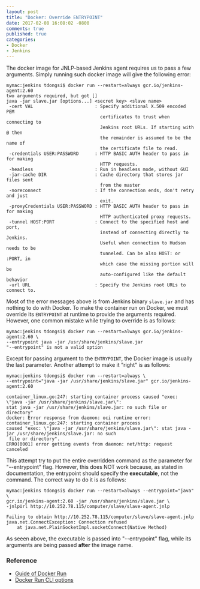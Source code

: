 ```yaml
---
layout: post
title: "Docker: Override ENTRYPOINT"
date: 2017-02-08 16:08:02 -0800
comments: true
published: true
categories: 
- Docker
- Jenkins
---
```


The docker image for JNLP-based Jenkins agent requires us to pass a few arguments.
Simply running such docker image will give the following error:

```
mymac:jenkins tdongsi$ docker run --restart=always gcr.io/jenkins-agent:2.60
two arguments required, but got []
java -jar slave.jar [options...] <secret key> <slave name>
 -cert VAL                       : Specify additional X.509 encoded PEM
                                   certificates to trust when connecting to
                                   Jenkins root URLs. If starting with @ then
                                   the remainder is assumed to be the name of
                                   the certificate file to read.
 -credentials USER:PASSWORD      : HTTP BASIC AUTH header to pass in for making
                                   HTTP requests.
 -headless                       : Run in headless mode, without GUI
 -jar-cache DIR                  : Cache directory that stores jar files sent
                                   from the master
 -noreconnect                    : If the connection ends, don't retry and just
                                   exit.
 -proxyCredentials USER:PASSWORD : HTTP BASIC AUTH header to pass in for making
                                   HTTP authenticated proxy requests.
 -tunnel HOST:PORT               : Connect to the specified host and port,
                                   instead of connecting directly to Jenkins.
                                   Useful when connection to Hudson needs to be
                                   tunneled. Can be also HOST: or :PORT, in
                                   which case the missing portion will be
                                   auto-configured like the default behavior
 -url URL                        : Specify the Jenkins root URLs to connect to.
```

Most of the error messages above is from Jenkins binary `slave.jar` and has nothing to do with Docker.
To make the container run on Docker, we must override its `ENTRYPOINT` at runtime to provide the arguments required.
However, one common mistake while trying to override is as follows:

``` plain Standard mistake
mymac:jenkins tdongsi$ docker run --restart=always gcr.io/jenkins-agent:2.60 \
--entrypoint java -jar /usr/share/jenkins/slave.jar
"--entrypoint" is not a valid option
```

Except for passing argument to the `ENTRYPOINT`, the Docker image is usually the last parameter. 
Another attempt to make it "right" is as follows:

``` plain Another attempt, still not working
mymac:jenkins tdongsi$ docker run --restart=always \
--entrypoint="java -jar /usr/share/jenkins/slave.jar" gcr.io/jenkins-agent:2.60

container_linux.go:247: starting container process caused "exec: \"java -jar /usr/share/jenkins/slave.jar\": 
stat java -jar /usr/share/jenkins/slave.jar: no such file or directory"
docker: Error response from daemon: oci runtime error: container_linux.go:247: starting container process 
caused "exec: \"java -jar /usr/share/jenkins/slave.jar\": stat java -jar /usr/share/jenkins/slave.jar: no such
 file or directory".
ERRO[0001] error getting events from daemon: net/http: request canceled
```

This attempt try to put the entire overridden command as the parameter for "--entrypoint" flag. 
However, this does NOT work because, as stated in documentation, the entrypoint should specify the **executable**, not the command.
The correct way to do it is as follows:

```
mymac:jenkins tdongsi$ docker run --restart=always --entrypoint="java" \
gcr.io/jenkins-agent:2.60 -jar /usr/share/jenkins/slave.jar \
-jnlpUrl http://10.252.78.115/computer/slave/slave-agent.jnlp

Failing to obtain http://10.252.78.115/computer/slave/slave-agent.jnlp
java.net.ConnectException: Connection refused
	at java.net.PlainSocketImpl.socketConnect(Native Method)
```

As seeen above, the executable is passed into "--entrypoint" flag, while its arguments are being passed **after** the image name.

### Reference

* [Guide of Docker Run](https://docs.docker.com/engine/reference/run/)
* [Docker Run CLI options](https://docs.docker.com/engine/reference/commandline/run/)